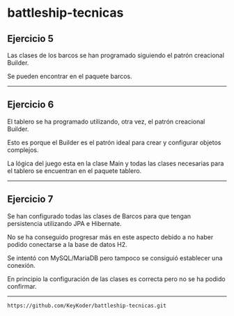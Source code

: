 # battleship-tecnicas

## Ejercicio 5
Las clases de los barcos se han programado siguiendo el patrón creacional Builder.

Se pueden encontrar en el paquete barcos.

---

## Ejercicio 6
El tablero se ha programado utilizando, otra vez, el patrón creacional Builder.

Esto es porque el Builder es el patrón ideal para crear y configurar objetos complejos.

La lógica del juego esta en la clase Main y todas las clases necesarias para el tablero se encuentran en el paquete tablero.

---

## Ejercicio 7
Se han configurado todas las clases de Barcos para que tengan persistencia utilizando JPA e Hibernate.

No se ha conseguido progresar más en este aspecto debido a no haber podido conectarse a la base de datos H2.

Se intentó con MySQL/MariaDB pero tampoco se consiguió establecer una conexión.

En principio la configuración de las clases es correcta pero no se ha podido confirmar.

---
``https://github.com/KeyKoder/battleship-tecnicas.git``